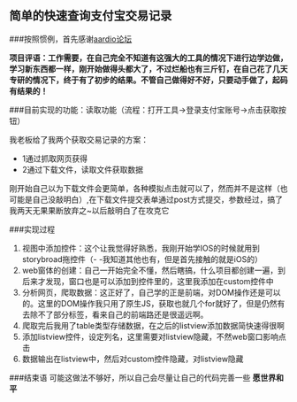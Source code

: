 ## 简单的快速查询支付宝交易记录

###按照惯例，首先感谢[aardio论坛](http://bbs.aardio.com/)

**项目评语：工作需要，在自己完全不知道有这强大的工具的情况下进行边学边做，学习新东西都一样，刚开始做得头都大了，不过烂船也有三斤钉，在自己花了几天专研的情况下，终于有了初步的结果。不管自己做得好不好，只要动手做了，起码有结果的！**

###目前实现的功能：读取功能（流程：打开工具->登录支付宝账号->点击获取按钮）

我老板给了我两个获取交易记录的方案：
* 1通过抓取网页获得
* 2通过下载文件，读取文件获取数据

刚开始自己以为下载文件会更简单，各种模拟点击就可以了，然而并不是这样（也可能是自己没敲明白）,在下载文件提交表单通过post方式提交，参数经过，搞了我两天无果果断放弃之~以后敲明白了在攻克它

###实现过程
1. 视图中添加控件：这个让我觉得好熟悉，我刚开始学IOS的时候就用到storybroad拖控件（- -我知道其他也有，但是首先接触的就是iOS的）
2. web窗体的创建：自己一开始完全不懂，然后瞎搞，什么项目都创建一遍，到后来才发现，窗口也是可以添加到控件里的，这里我添加在custom控件中
3. 分析网页，爬取数据：这正好了，自己学的正是前端，对DOM操作还是可以的。这里的DOM操作我只用了原生JS，获取也就几个for就好了，但是仍然有去除不了部分标签，看来自己的前端路还是很遥远啊。
4. 爬取完后我用了table类型存储数据，在之后的listview添加数据简快速得很啊
5. 添加listview控件，设定列名，这里需要对listview隐藏，不然web窗口影响点击
6. 数据输出在listview中，然后对custom控件隐藏，对listview隐藏

###结束语
可能这做法不够好，所以自己会尽量让自己的代码完善一些
**愿世界和平**

